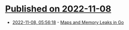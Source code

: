 # [Published on 2022-11-08](index.md)

* [2022-11-08, 05:56:18](https://news.ycombinator.com/item?id=33516297) - [Maps and Memory Leaks in Go](https://teivah.medium.com/maps-and-memory-leaks-in-go-a85ebe6e7e69)
